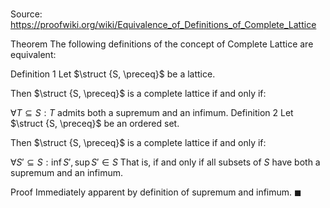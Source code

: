 # 

Source: https://proofwiki.org/wiki/Equivalence_of_Definitions_of_Complete_Lattice



Theorem
The following definitions of the concept of Complete Lattice are equivalent:

Definition 1
Let $\struct {S, \preceq}$ be a lattice.

Then $\struct {S, \preceq}$ is a complete lattice if and only if:

$\forall T \subseteq S: T$ admits both a supremum and an infimum.
Definition 2
Let $\struct {S, \preceq}$ be an ordered set.

Then $\struct {S, \preceq}$ is a complete lattice if and only if:

$\forall S' \subseteq S: \inf S', \sup S' \in S$
That is, if and only if all subsets of $S$ have both a supremum and an infimum.


Proof
Immediately apparent by definition of supremum and infimum.
$\blacksquare$





